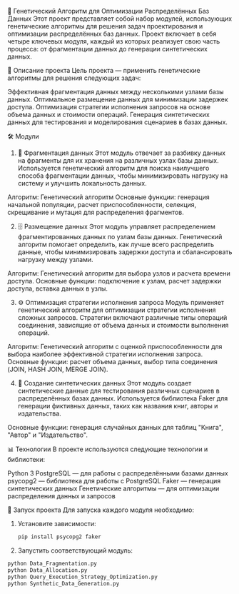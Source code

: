 🧬 Генетический Алгоритм для Оптимизации Распределённых Баз Данных
Этот проект представляет собой набор модулей, использующих генетические алгоритмы для решения задач проектирования и оптимизации распределённых баз данных. Проект включает в себя четыре ключевых модуля, каждый из которых реализует свою часть процесса: от фрагментации данных до генерации синтетических данных.

🚀 Описание проекта
Цель проекта — применить генетические алгоритмы для решения следующих задач:

Эффективная фрагментация данных между несколькими узлами базы данных.
Оптимальное размещение данных для минимизации задержек доступа.
Оптимизация стратегии исполнения запросов на основе объема данных и стоимости операций.
Генерация синтетических данных для тестирования и моделирования сценариев в базах данных.

🛠️ Модули
1. 📂 Фрагментация данных
Этот модуль отвечает за разбивку данных на фрагменты для их хранения на различных узлах базы данных. Используется генетический алгоритм для поиска наилучшего способа фрагментации данных, чтобы минимизировать нагрузку на систему и улучшить локальность данных.

Алгоритм: Генетический алгоритм
Основные функции: генерация начальной популяции, расчет приспособленности, селекция, скрещивание и мутация для распределения фрагментов.

2. 🗄️ Размещение данных
Этот модуль управляет распределением фрагментированных данных по узлам базы данных. Генетический алгоритм помогает определить, как лучше всего распределить данные, чтобы минимизировать задержки доступа и сбалансировать нагрузку между узлами.

Алгоритм: Генетический алгоритм для выбора узлов и расчета времени доступа.
Основные функции: подключение к узлам, расчет задержки доступа, вставка данных в узлы.

3. ⚙️ Оптимизация стратегии исполнения запроса
Модуль применяет генетический алгоритм для оптимизации стратегии исполнения сложных запросов. Стратегии включают различные типы операций соединения, зависящие от объема данных и стоимости выполнения операций.

Алгоритм: Генетический алгоритм с оценкой приспособленности для выбора наиболее эффективной стратегии исполнения запроса.
Основные функции: расчет объема данных, выбор типа соединения (JOIN, HASH JOIN, MERGE JOIN).

4. 🧪 Создание синтетических данных
Этот модуль создает синтетические данные для тестирования различных сценариев в распределённых базах данных. Используется библиотека Faker для генерации фиктивных данных, таких как названия книг, авторы и издательства.

Основные функции: генерация случайных данных для таблиц "Книга", "Автор" и "Издательство".

📊 Технологии
В проекте используются следующие технологии и библиотеки:

Python 3
PostgreSQL — для работы с распределёнными базами данных
psycopg2 — библиотека для работы с PostgreSQL
Faker — генерация синтетических данных
Генетические алгоритмы — для оптимизации распределения данных и запросов

🚀 Запуск проекта
Для запуска каждого модуля необходимо:

1. Установите зависимости:
   ```bash
   pip install psycopg2 faker

 2. Запустить соответствующий модуль:
   ```bash
   python Data_Fragmentation.py
   python Data_Allocation.py
   python Query_Execution_Strategy_Optimization.py
   python Synthetic_Data_Generation.py


 
